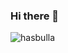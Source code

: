 ### Hi there 👋

<!--
**Ricfichera/Ricfichera** is a ✨ _special_ ✨ repository because its `README.md` (this file) appears on your GitHub profile.

Here are some ideas to get you started:

- 🔭 I’m currently working on ...
- 🌱 I’m currently learning ...
- 👯 I’m looking to collaborate on ...
- 🤔 I’m looking for help with ...
- 💬 Ask me about ...
- 📫 How to reach me: ...
- 😄 Pronouns: ...
- ⚡ Fun fact: ...
-->
![hasbulla](https://user-images.githubusercontent.com/123649276/214873324-26ddde92-e076-4474-a74e-7a884155dd57.gif)

